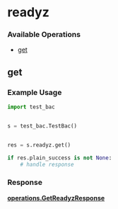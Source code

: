 # readyz

### Available Operations

* [get](#get)

## get

### Example Usage

```python
import test_bac


s = test_bac.TestBac()


res = s.readyz.get()

if res.plain_success is not None:
    # handle response
```


### Response

**[operations.GetReadyzResponse](../../models/operations/getreadyzresponse.md)**

